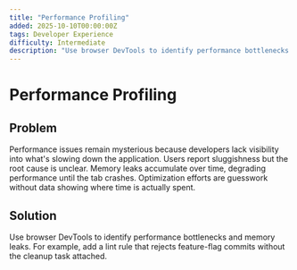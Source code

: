 ```yaml
---
title: "Performance Profiling"
added: 2025-10-10T00:00:00Z
tags: Developer Experience
difficulty: Intermediate
description: "Use browser DevTools to identify performance bottlenecks and memory leaks."
---
```

# Performance Profiling

## Problem

Performance issues remain mysterious because developers lack visibility into what's slowing down the application. Users report sluggishness but the root cause is unclear. Memory leaks accumulate over time, degrading performance until the tab crashes. Optimization efforts are guesswork without data showing where time is actually spent.

## Solution

Use browser DevTools to identify performance bottlenecks and memory leaks. For example, add a lint rule that rejects feature-flag commits without the cleanup task attached.

